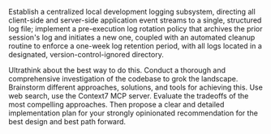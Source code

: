 Establish a centralized local development logging subsystem, directing all client-side and server-side application event streams to a single, structured log file; implement a pre-execution log rotation policy that archives the prior session's log and initiates a new one, coupled with an automated cleanup routine to enforce a one-week log retention period, with all logs located in a designated, version-control-ignored directory.

Ultrathink about the best way to do this. Conduct a thorough and comprehensive investigation of the codebase to grok the landscape. Brainstorm different approaches, solutions, and tools for achieving this. Use web search, use the Context7 MCP server. Evaluate the tradeoffs of the most compelling approaches. Then propose a clear and detailed implementation plan for your strongly opinionated recommendation for the best design and best path forward.
